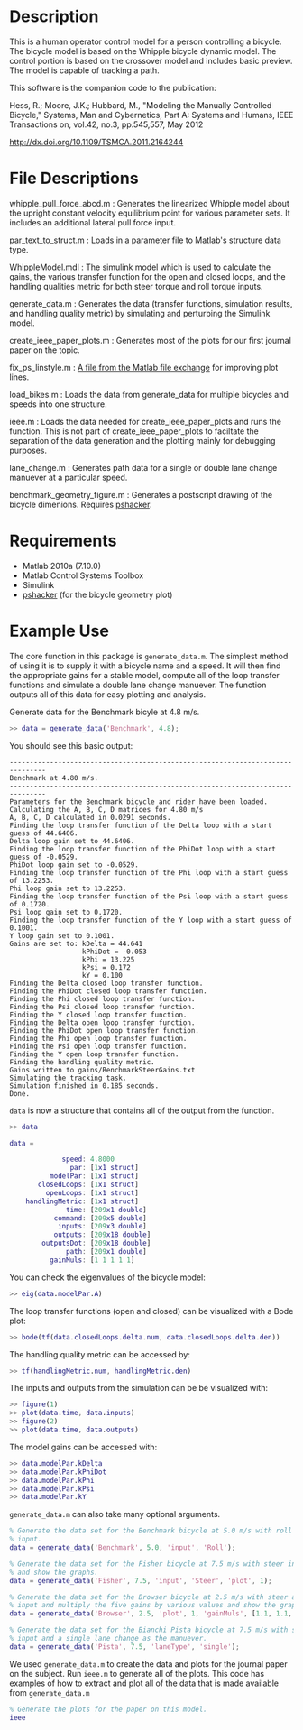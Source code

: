 Description
===========
This is a human operator control model for a person controlling a bicycle. The
bicycle model is based on the Whipple bicycle dynamic model. The control
portion is based on the crossover model and includes basic preview. The model
is capable of tracking a path.

This software is the companion code to the publication:

Hess, R.; Moore, J.K.; Hubbard, M., "Modeling the Manually Controlled Bicycle,"
Systems, Man and Cybernetics, Part A: Systems and Humans, IEEE Transactions on,
vol.42, no.3, pp.545,557, May 2012

http://dx.doi.org/10.1109/TSMCA.2011.2164244

File Descriptions
===================
whipple_pull_force_abcd.m : Generates the linearized Whipple model about the
upright constant velocity equilibrium point for various parameter sets. It
includes an additional lateral pull force input.

par_text_to_struct.m : Loads in a parameter file to Matlab's structure data
type.

WhippleModel.mdl : The simulink model which is used to calculate the
gains, the various transfer function for the open and closed loops, and the
handling qualities metric for both steer torque and roll torque inputs.

generate_data.m : Generates the data (transfer functions, simulation results,
and handling quality metric) by simulating and perturbing the Simulink model.

create_ieee_paper_plots.m : Generates most of the plots for our first journal
paper on the topic.

fix_ps_linstyle.m : [A file from the Matlab file
exchange](http://www.mathworks.com/matlabcentral/fileexchange/17928) for
improving plot lines.

load_bikes.m : Loads the data from generate_data for multiple bicycles and
speeds into one structure.

ieee.m : Loads the data needed for create_ieee_paper_plots and runs the
function. This is not part of create_ieee_paper_plots to faciltate the
separation of the data generation and the plotting mainly for debugging
purposes.

lane_change.m : Generates path data for a single or double lane change manuever
at a particular speed.

benchmark_geometry_figure.m : Generates a postscript drawing of the bicycle
dimenions. Requires [pshacker](http://bicycle.tudelft.nl/schwab/pshacker/).

Requirements
============
- Matlab 2010a (7.10.0)
- Matlab Control Systems Toolbox
- Simulink
- [pshacker](http://bicycle.tudelft.nl/schwab/pshacker/) (for the bicycle
  geometry plot)

Example Use
===========
The core function in this package is `generate_data.m`. The simplest method of
using it is to supply it with a bicycle name and a speed. It will then find the
appropriate gains for a stable model, compute all of the loop transfer
functions and simulate a double lane change manuever. The function outputs all
of this data for easy plotting and analysis.

Generate data for the Benchmark bicyle at 4.8 m/s.

```matlab
>> data = generate_data('Benchmark', 4.8);
```

You should see this basic output:

```
-------------------------------------------------------------------------------
Benchmark at 4.80 m/s.
-------------------------------------------------------------------------------
Parameters for the Benchmark bicycle and rider have been loaded.
Calculating the A, B, C, D matrices for 4.80 m/s
A, B, C, D calculated in 0.0291 seconds.
Finding the loop transfer function of the Delta loop with a start guess of 44.6406.
Delta loop gain set to 44.6406.
Finding the loop transfer function of the PhiDot loop with a start guess of -0.0529.
PhiDot loop gain set to -0.0529.
Finding the loop transfer function of the Phi loop with a start guess of 13.2253.
Phi loop gain set to 13.2253.
Finding the loop transfer function of the Psi loop with a start guess of 0.1720.
Psi loop gain set to 0.1720.
Finding the loop transfer function of the Y loop with a start guess of 0.1001.
Y loop gain set to 0.1001.
Gains are set to: kDelta = 44.641
                  kPhiDot = -0.053
                  kPhi = 13.225
                  kPsi = 0.172
                  kY = 0.100
Finding the Delta closed loop transfer function.
Finding the PhiDot closed loop transfer function.
Finding the Phi closed loop transfer function.
Finding the Psi closed loop transfer function.
Finding the Y closed loop transfer function.
Finding the Delta open loop transfer function.
Finding the PhiDot open loop transfer function.
Finding the Phi open loop transfer function.
Finding the Psi open loop transfer function.
Finding the Y open loop transfer function.
Finding the handling quality metric.
Gains written to gains/BenchmarkSteerGains.txt
Simulating the tracking task.
Simulation finished in 0.185 seconds.
Done.
```

`data` is now a structure that contains all of the output from the function.

```matlab
>> data

data =

             speed: 4.8000
               par: [1x1 struct]
          modelPar: [1x1 struct]
       closedLoops: [1x1 struct]
         openLoops: [1x1 struct]
    handlingMetric: [1x1 struct]
              time: [209x1 double]
           command: [209x5 double]
            inputs: [209x3 double]
           outputs: [209x18 double]
        outputsDot: [209x18 double]
              path: [209x1 double]
          gainMuls: [1 1 1 1 1]

```

You can check the eigenvalues of the bicycle model:

```matlab
>> eig(data.modelPar.A)
```

The loop transfer functions (open and closed) can be visualized with a Bode
plot:

```matlab
>> bode(tf(data.closedLoops.delta.num, data.closedLoops.delta.den))
```

The handling quality metric can be accessed by:

```matlab
>> tf(handlingMetric.num, handlingMetric.den)
```

The inputs and outputs from the simulation can be be visualized with:

```matlab
>> figure(1)
>> plot(data.time, data.inputs)
>> figure(2)
>> plot(data.time, data.outputs)
```

The model gains can be accessed with:

```matlab
>> data.modelPar.kDelta
>> data.modelPar.kPhiDot
>> data.modelPar.kPhi
>> data.modelPar.kPsi
>> data.modelPar.kY
```

`generate_data.m` can also take many optional arguments.

```matlab
% Generate the data set for the Benchmark bicycle at 5.0 m/s with roll as the
% input.
data = generate_data('Benchmark', 5.0, 'input', 'Roll');

% Generate the data set for the Fisher bicycle at 7.5 m/s with steer input
% and show the graphs.
data = generate_data('Fisher', 7.5, 'input', 'Steer', 'plot', 1);

% Generate the data set for the Browser bicycle at 2.5 m/s with steer as an
% input and multiply the five gains by various values and show the graphs.
data = generate_data('Browser', 2.5, 'plot', 1, 'gainMuls', [1.1, 1.1, 0.9, 1.0, 0.8])

% Generate the data set for the Bianchi Pista bicycle at 7.5 m/s with steer as the
% input and a single lane change as the manuever.
data = generate_data('Pista', 7.5, 'laneType', 'single');
```

We used `generate_data.m` to create the data and plots for the journal paper on
the subject. Run `ieee.m` to generate all of the plots. This code has examples
of how to extract and plot all of the data that is made available from
`generate_data.m`

```matlab
% Generate the plots for the paper on this model.
ieee
```
